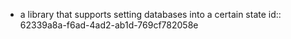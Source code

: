 - a library that supports setting databases into a certain state
  id:: 62339a8a-f6ad-4ad2-ab1d-769cf782058e